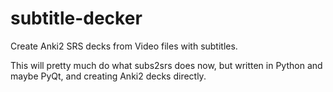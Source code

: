 subtitle-decker
===============

Create Anki2 SRS decks from Video files with subtitles.

This will pretty much do what subs2srs does now, but written in Python and maybe PyQt, and creating Anki2 decks directly. 
